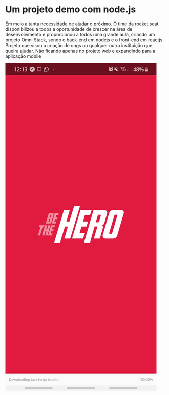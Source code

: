 # Um projeto demo com node.js

Em meio a tanta necessidade de ajudar o próximo.
O time da rocket seat disponibilizou a todos a oportunidade de crescer na área de desenvolvimento e proporcionou a todos uma grande aula, criando um  projeto Omni Stack, sendo o back-end em nodejs e o front-end em reactjs.
Projeto que visou a criação de ongs ou qualquer outra instituição que queira ajudar.
Não ficando apenas no projeto web e expandindo para a aplicação mobile 

<img src='https://raw.githubusercontent.com/RMiike/be-the-hero/master/assets/img%20(1).jpeg'>
